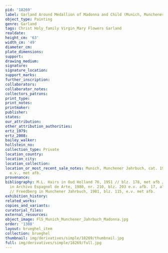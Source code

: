 ```yaml
---
pid: '18269'
label: Garland Around Medallion of Madonna and Child (Munich, Munchener Jahrbuch)
object_type: Painting
genre: Garland
tags: Christ Holy_family Virgin_Mary Flowers Garland
realdate: 
height_cm: '63'
width_cm: '49'
diameter_cm: 
plate_dimensions: 
support: 
drawing_medium: 
signature: 
signature_location: 
support_marks: 
further_inscription: 
collaborators: 
collaborator_notes: 
collectors_patrons: 
print_type: 
print_notes: 
printmaker: 
publisher: 
states: 
our_attribution: 
other_attribution_authorities: 
ertz_1979: 
ertz_2008: 
bailey_walker: 
hollstein_no: 
collection_type: Private
location_country: 
location_city: 
location_collection: 
location_or_most_recent_sale_notes: Munich, Munchener Jahrbuch, cat. 1981, blz. 115
  e.v., met afb.
provenance: 
bibliography: M.L. Hairs in Oud Holland 76, 1951 // blz. 178, met afb // M.D. Padron
  in Archivo Espagnol de Arte, 1980, nr. 210, blz. 203 e.v. afb. 17, als A. Daniels
  // Freedberg in Munchener Jahrbuch, 1981, blz. 115, e.v. met afb.
exhibition_history: 
related_works: 
copies_and_variants: 
curatorial_files: 
external_resources: 
object_image: FlS_Munich_Munchener_Jahrbuch_Madonna.jpg
order: '1308'
layout: brueghel_item
collection: brueghel
thumbnail: img/derivatives/simple/18269/thumbnail.jpg
full: img/derivatives/simple/18269/full.jpg
---
```

